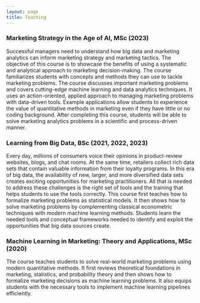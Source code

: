 ```yaml
---
layout: page
title: Teaching
---
```



### Marketing Strategy in the Age of AI, MSc (2023)

Successful managers need to understand how big data and marketing analytics can inform
marketing strategy and marketing tactics. The objective of this course is to showcase the
benefits of using a systematic and analytical approach to marketing decision-making. The
course familiarizes students with concepts and methods they can use to tackle marketing
problems. The course discusses important marketing problems and covers cutting-edge
machine learning and data analytics techniques. It uses an action-oriented, applied
approach to managing marketing problems with data-driven tools. Example applications allow
students to experience the value of quantitative methods in marketing even if they have
little or no coding background. After completing this course, students will be able to
solve marketing analytics problems in a scientific and process-driven manner.


### Learning from Big Data, BSc (2021, 2022, 2023)

Every day, millions of consumers voice their opinions in product-review websites, blogs,
and chat rooms. At the same time, retailers collect rich data sets that contain valuable
information from their loyalty programs. In this era of big data, the availability of new,
larger, and more diversified data sets creates exciting opportunities for marketing
practitioners. All that is needed to address these challenges is the right set of tools
and the training that helps students to use the tools correctly. This course first teaches how
to formalize marketing problems as statistical models. It then shows how to solve
marketing problems by complementing classical econometric techniques with modern machine
learning methods. Students learn the needed tools and conceptual frameworks needed to
identify and exploit the opportunities that big data sources create.

### Machine Learning in Marketing: Theory and Applications, MSc (2020)

The course teaches students to solve real-world marketing problems using modern
quantitative methods. It first reviews theoretical foundations in marketing, statistics,
and probability theory and then shows how to formalize marketing decisions as machine
learning problems. It also equips students with the necessary tools to implement machine
learning pipelines efficiently.

